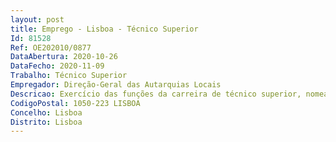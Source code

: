 ```yaml
--- 
layout: post
title: Emprego - Lisboa - Técnico Superior
Id: 81528
Ref: OE202010/0877
DataAbertura: 2020-10-26
DataFecho: 2020-11-09
Trabalho: Técnico Superior
Empregador: Direção-Geral das Autarquias Locais
Descricao: Exercício das funções da carreira de técnico superior, nomeadamente  promover a recolha e tratamento de dados financeiros das entidades locais, bem como elaborar e divulgar análises sobre a situação económico  financeira das referidas entidades  propor, nos termos da lei, os planos de distribuição das participações financeiras que cabem à administração local, acompanhando o respetivo processamento  promover a articulação com os demais serviços do setor público administrativo com atribuições no domínio da cooperação técnica e financeira com a administração local  prestar o demais apoio que lhe for superiormente solicitado.
CodigoPostal: 1050-223 LISBOA
Concelho: Lisboa
Distrito: Lisboa
--- 
```


